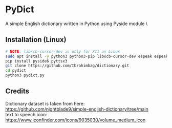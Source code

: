 # PyDict

A simple English dictionary written in Python using Pyside module \

## Installation (Linux)

```sh
# NOTE: libxcb-cursor-dev is only for X11 on Linux
sudo apt install -y python3 python3-pip libxcb-cursor-dev espeak espeak-ng alsa-utils git
pip install pyside6 pyttsx3
git clone https://github.com/Ibrahimbag/dictionary.git
cd pydict
python3 pydict.py
```

## Credits

Dictionary dataset is taken from here: <https://github.com/nightblade9/simple-english-dictionary/tree/main> \
text to speech icon: <https://www.iconfinder.com/icons/9035030/volume_medium_icon>
